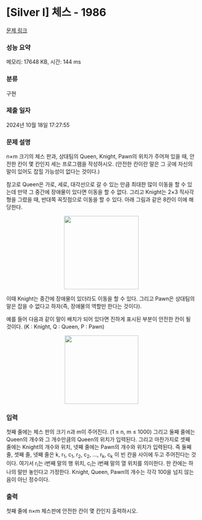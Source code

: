 # [Silver I] 체스 - 1986 

[문제 링크](https://www.acmicpc.net/problem/1986) 

### 성능 요약

메모리: 17648 KB, 시간: 144 ms

### 분류

구현

### 제출 일자

2024년 10월 18일 17:27:55

### 문제 설명

<p>n×m 크기의 체스 판과, 상대팀의 Queen, Knight, Pawn의 위치가 주어져 있을 때, 안전한 칸이 몇 칸인지 세는 프로그램을 작성하시오. (안전한 칸이란 말은 그 곳에 자신의 말이 있어도 잡힐 가능성이 없다는 것이다.)</p>

<p>참고로 Queen은 가로, 세로, 대각선으로 갈 수 있는 만큼 최대한 많이 이동을 할 수 있는데 만약 그 중간에 장애물이 있다면 이동을 할 수 없다. 그리고 Knight는 2×3 직사각형을 그렸을 때, 반대쪽 꼭짓점으로 이동을 할 수 있다. 아래 그림과 같은 8칸이 이에 해당한다.</p>

<p style="text-align: center;"><img alt="" src="https://www.acmicpc.net/JudgeOnline/upload/201007/asdf.png" style="height:194px; width:198px"></p>

<p>이때 Knight는 중간에 장애물이 있더라도 이동을 할 수 있다. 그리고 Pawn은 상대팀의 말은 잡을 수 없다고 하자(즉, 장애물의 역할만 한다는 것이다).</p>

<p>예를 들어 다음과 같이 말이 배치가 되어 있다면 진하게 표시된 부분이 안전한 칸이 될 것이다. (K : Knight, Q : Queen, P : Pawn)</p>

<p style="text-align: center;"><img alt="" src="https://www.acmicpc.net/JudgeOnline/upload/201007/qazwqszx.png" style="height:181px; width:195px"></p>

### 입력 

 <p>첫째 줄에는 체스 판의 크기 n과 m이 주어진다. (1 ≤ n, m ≤ 1000) 그리고 둘째 줄에는 Queen의 개수와 그 개수만큼의 Queen의 위치가 입력된다. 그리고 마찬가지로 셋째 줄에는 Knight의 개수와 위치, 넷째 줄에는 Pawn의 개수와 위치가 입력된다. 즉 둘째 줄, 셋째 줄, 넷째 줄은  k, r<sub>1</sub>, c<sub>1</sub>, r<sub>2</sub>, c<sub>2</sub>, ..., r<sub>k</sub>, c<sub>k</sub> 이 빈 칸을 사이에 두고 주어진다는 것이다. 여기서 r<sub>i</sub>는 i번째 말의 행 위치, c<sub>i</sub>는 i번째 말의 열 위치를 의미한다. 한 칸에는 하나의 말만 놓인다고 가정한다. Knight, Queen, Pawn의 개수는 각각 100을 넘지 않는 음이 아닌 정수이다.</p>

### 출력 

 <p>첫째 줄에 n×m 체스판에 안전한 칸이 몇 칸인지 출력하시오.</p>


